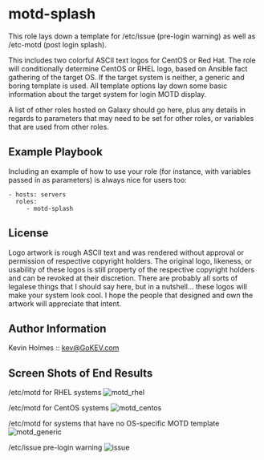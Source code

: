 motd-splash
=========

This role lays down a template for /etc/issue (pre-login warning) as well as /etc-motd (post login splash).

This includes two colorful ASCII text logos for CentOS or Red Hat.  The role will conditionally determine CentOS or RHEL logo, based on Ansible fact gathering of the target OS.  If the target system is neither, a generic and boring template is used.  All template options lay down some basic information about the target system for login MOTD display.


A list of other roles hosted on Galaxy should go here, plus any details in regards to parameters that may need to be set for other roles, or variables that are used from other roles.

Example Playbook
----------------

Including an example of how to use your role (for instance, with variables passed in as parameters) is always nice for users too:

    - hosts: servers
      roles:
         - motd-splash

License
-------

Logo artwork is rough ASCII text and was rendered without approval or permission of respective copyright holders.  The original logo, likeness, or usability of these logos is still property of the respective copyright holders and can be revoked at their discretion.  There are probably all sorts of legalese things that I should say here, but in a nutshell... these logos will make your system look cool.  I hope the people that designed and own the artwork will appreciate that intent.


Author Information
------------------

Kevin Holmes :: kev@GoKEV.com



Screen Shots of End Results
------------------

/etc/motd for RHEL systems
![motd_rhel](https://raw.githubusercontent.com/GoKEV/motd-splash/tree/master/files/motd_rhel.png)

/etc/motd for CentOS systems
![motd_centos](https://raw.githubusercontent.com/GoKEV/motd-splash/tree/master/files/motd_centos.png)

/etc/motd for systems that have no OS-specific MOTD template
![motd_generic](https://raw.githubusercontent.com/GoKEV/motd-splash/tree/master/files/motd_generic.png)

/etc/issue pre-login warning
![issue](https://raw.githubusercontent.com/GoKEV/motd-splash/tree/master/files/issue.png)





